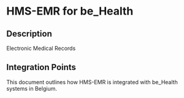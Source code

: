 # HMS-EMR for be_Health

## Description

Electronic Medical Records

## Integration Points

This document outlines how HMS-EMR is integrated with be_Health systems in Belgium.
